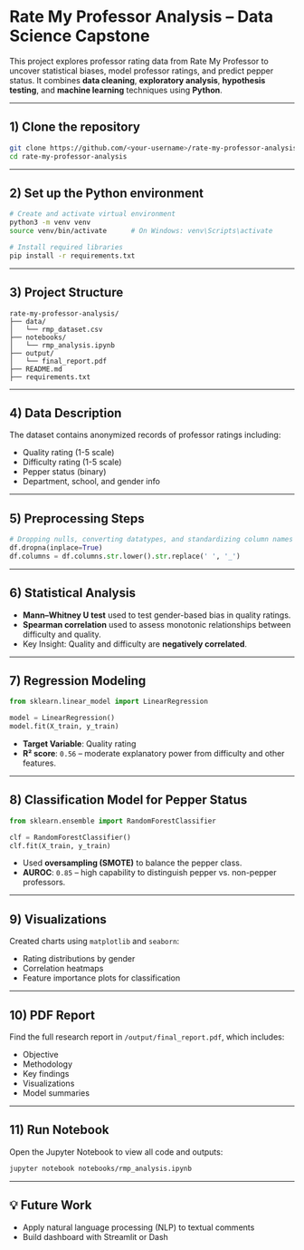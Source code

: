 # Rate My Professor Analysis – Data Science Capstone

This project explores professor rating data from Rate My Professor to uncover statistical biases, model professor ratings, and predict pepper status. It combines **data cleaning**, **exploratory analysis**, **hypothesis testing**, and **machine learning** techniques using **Python**.

---

## 1) Clone the repository

```bash
git clone https://github.com/<your-username>/rate-my-professor-analysis.git
cd rate-my-professor-analysis
```

---

## 2) Set up the Python environment

```bash
# Create and activate virtual environment
python3 -m venv venv
source venv/bin/activate      # On Windows: venv\Scripts\activate

# Install required libraries
pip install -r requirements.txt
```

---

## 3) Project Structure

```
rate-my-professor-analysis/
├── data/
│   └── rmp_dataset.csv
├── notebooks/
│   └── rmp_analysis.ipynb
├── output/
│   └── final_report.pdf
├── README.md
├── requirements.txt
```

---

## 4) Data Description

The dataset contains anonymized records of professor ratings including:
- Quality rating (1-5 scale)
- Difficulty rating (1-5 scale)
- Pepper status (binary)
- Department, school, and gender info

---

## 5) Preprocessing Steps

```python
# Dropping nulls, converting datatypes, and standardizing column names
df.dropna(inplace=True)
df.columns = df.columns.str.lower().str.replace(' ', '_')
```

---

## 6) Statistical Analysis

- **Mann–Whitney U test** used to test gender-based bias in quality ratings.
- **Spearman correlation** used to assess monotonic relationships between difficulty and quality.
- Key Insight: Quality and difficulty are **negatively correlated**.

---

## 7) Regression Modeling

```python
from sklearn.linear_model import LinearRegression

model = LinearRegression()
model.fit(X_train, y_train)
```

- **Target Variable**: Quality rating
- **R² score**: `0.56` – moderate explanatory power from difficulty and other features.

---

## 8) Classification Model for Pepper Status

```python
from sklearn.ensemble import RandomForestClassifier

clf = RandomForestClassifier()
clf.fit(X_train, y_train)
```

- Used **oversampling (SMOTE)** to balance the pepper class.
- **AUROC**: `0.85` – high capability to distinguish pepper vs. non-pepper professors.

---

## 9) Visualizations

Created charts using `matplotlib` and `seaborn`:
- Rating distributions by gender
- Correlation heatmaps
- Feature importance plots for classification

---

## 10) PDF Report

Find the full research report in `/output/final_report.pdf`, which includes:
- Objective
- Methodology
- Key findings
- Visualizations
- Model summaries

---

## 11) Run Notebook

Open the Jupyter Notebook to view all code and outputs:

```bash
jupyter notebook notebooks/rmp_analysis.ipynb
```

---

## 💡 Future Work

- Apply natural language processing (NLP) to textual comments
- Build dashboard with Streamlit or Dash

